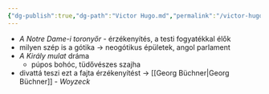 ```yaml
---
{"dg-publish":true,"dg-path":"Victor Hugo.md","permalink":"/victor-hugo/"}
---
```


- *A Notre Dame-i toronyőr* - érzékenyítés, a testi fogyatékkal élők
- milyen szép is a gótika -> neogótikus épületek, angol parlament
- *A Király mulat* dráma
	- púpos bohóc, tüdővészes szajha
- divattá teszi ezt a fajta érzékenyítést -> [[Georg Büchner\|Georg Büchner]] - *Woyzeck*